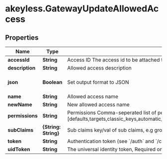 # akeyless.GatewayUpdateAllowedAccess

## Properties

Name | Type | Description | Notes
------------ | ------------- | ------------- | -------------
**accessId** | **String** | Access ID The access id to be attached to this allowed access. Auth method with this access id should already exist. | 
**description** | **String** | Allowed access description | [optional] 
**json** | **Boolean** | Set output format to JSON | [optional] [default to false]
**name** | **String** | Allowed access name | 
**newName** | **String** | New allowed access name | [optional] 
**permissions** | **String** | Permissions  Comma-seperated list of permissions for this allowed access. Available permissions: [defaults,targets,classic_keys,automatic_migration,ldap_auth,dynamic_secret,k8s_auth,log_forwarding,zero_knowledge_encryption,rotated_secret,caching,event_forwarding,admin,kmip,general] | [optional] 
**subClaims** | **{String: String}** | Sub claims key/val of sub claims, e.g group&#x3D;admins,developers | [optional] 
**token** | **String** | Authentication token (see &#x60;/auth&#x60; and &#x60;/configure&#x60;) | [optional] 
**uidToken** | **String** | The universal identity token, Required only for universal_identity authentication | [optional] 


